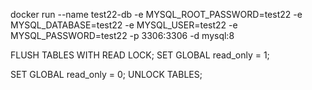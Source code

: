 docker run --name test22-db -e MYSQL_ROOT_PASSWORD=test22 -e MYSQL_DATABASE=test22 -e MYSQL_USER=test22 -e MYSQL_PASSWORD=test22 -p 3306:3306 -d mysql:8

FLUSH TABLES WITH READ LOCK;
SET GLOBAL read_only = 1;

SET GLOBAL read_only = 0;
UNLOCK TABLES;